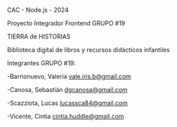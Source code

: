 CAC - Node.js - 2024
 
  Proyecto Integrador Frontend GRUPO #19

TIERRA de HISTORIAS
  
  Biblioteca digital de libros y recursos didácticos infantiles

Integrantes GRUPO #19:

  -Barrionuevo, Valeria vale.iris.b@gmail.com
  
  -Canosa, Sebastián	dgcanosa@gmail.com
  
  -Scazziota, Lucas 	lucassca84@gmail.com
  
  -Vicente, Cintia	cintia.huddle@gmail.com
